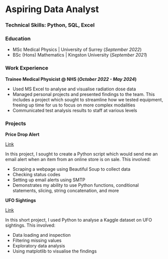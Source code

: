 # Aspiring Data Analyst

### Technical Skills: Python, SQL, Excel

### Education
- MSc Medical Physics | University of Surrey (_September 2022_)  
- BSc (Hons) Mathematics | Kingston University (_September 2021_)

### Work Experience
**Trainee Medical Physicist @ NHS (_October 2022 - May 2024_)**
- Used MS Excel to analyse and visualise radiation dose data
-	Managed personal projects and presented findings to the team. This includes a project which sought to streamline how we tested equipment, freeing up time for us to focus on more complex modalities
-	Communicated test analysis results to staff at various levels


### Projects
**Price Drop Alert**  
  
[Link](https://github.com/arun-cassar/price-drop-alert-project)  
  
In this project, I sought to create a Python script which would send me an email alert when an item from an online store is on sale. This involved:  
- Scraping a webpage using Beautiful Soup to collect data  
- Checking status codes  
- Setting up email alerts using SMTP
- Demonstrates my ability to use Python functions, conditional statements, slicing, string concatenation, and more
      
**UFO Sightings**  
  
[Link](https://github.com/arun-cassar/ufo-sightings-project)  
  
In this short project, I used Python to analyse a Kaggle dataset on UFO sightings. This involved:  
- Data loading and inspection  
- Filtering missing values  
- Exploratory data analysis  
- Using matplotlib to visualise the findings
